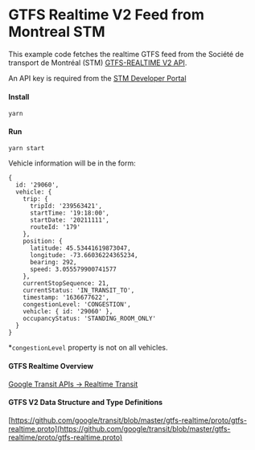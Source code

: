 # GTFS Realtime V2 Feed from Montreal STM

This example code fetches the realtime GTFS feed from the Société de transport de Montréal (STM) [GTFS-REALTIME V2 API](https://developpeurs.stm.info/documentation/gtfsrtv2).

An API key is required from the [STM Developer Portal](https://developpeurs.stm.info)

#### Install

```
yarn
```

#### Run

```
yarn start
```

Vehicle information will be in the form:

```
{
  id: '29060',
  vehicle: {
    trip: {
      tripId: '239563421',
      startTime: '19:18:00',
      startDate: '20211111',
      routeId: '179'
    },
    position: {
      latitude: 45.53441619873047,
      longitude: -73.66036224365234,
      bearing: 292,
      speed: 3.055579900741577
    },
    currentStopSequence: 21,
    currentStatus: 'IN_TRANSIT_TO',
    timestamp: '1636677622',
    congestionLevel: 'CONGESTION',
    vehicle: { id: '29060' },
    occupancyStatus: 'STANDING_ROOM_ONLY'
  }
}
```

\*`congestionLevel` property is not on all vehicles.

#### GTFS Realtime Overview

[Google Transit APIs -> Realtime Transit](https://developers.google.com/transit/gtfs-realtime)

#### GTFS V2 Data Structure and Type Definitions

[https://github.com/google/transit/blob/master/gtfs-realtime/proto/gtfs-realtime.proto](https://github.com/google/transit/blob/master/gtfs-realtime/proto/gtfs-realtime.proto)
